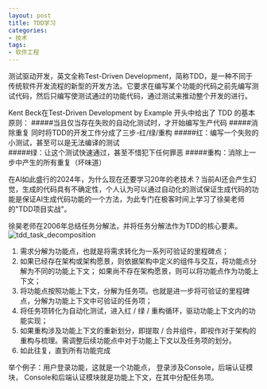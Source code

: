 ```yaml
---
layout: post
title: TDD学习
categories:
- 技术
tags:
- 软件工程
---
```


测试驱动开发，英文全称Test-Driven Development，简称TDD，是一种不同于传统软件开发流程的新型的开发方法。它要求在编写某个功能的代码之前先编写测试代码，然后只编写使测试通过的功能代码，通过测试来推动整个开发的进行。

Kent Beck在Test-Driven Development by Example 开头中给出了 TDD 的基本原则：
#####当且仅当存在失败的自动化测试时，才开始编写生产代码 
#####消除重复
同时将TDD的开发工作分成了三步-红/绿/重构
#####红：编写一个失败的小测试，甚至可以是无法编译的测试  
#####绿：让这个测试快速通过，甚至不惜犯下任何罪恶
#####重构：消除上一步中产生的所有重复（坏味道）

在AI如此盛行的2024年，为什么现在还要学习20年的老技术？当前AI还会产生幻觉，生成的代码具有不确定性，个人认为可以通过自动化的测试保证生成代码的功能是保证AI生成代码功能的一个方法，为此专门在极客时间上学习了徐昊老师的"TDD项目实战"。

徐昊老师在2006年总结任务分解法，并将任务分解法作为TDD的核心要素。  
![tdd_task_decomposition](/media/pic/tdd_task_decomposition.png'tdd_task_decomposition')  
1. 需求分解为功能点，也就是将需求转化为一系列可验证的里程碑点；  
2. 如果已经存在架构或架构愿景，则依据架构中定义的组件与交互，将功能点分解为不同的功能上下文； 如果尚不存在架构愿景，则可以将功能点作为功能上下文；  
3. 将功能点按照功能上下文，分解为任务项。也就是进一步将可验证的里程碑点，分解为功能上下文中可验证的任务项；  
4. 将任务项转化为自动化测试，进入红 / 绿 / 重构循环，驱动功能上下文内的功能实现；  
5. 如果重构涉及功能上下文的重新划分，即提取 / 合并组件，即视作对于架构的重构与梳理。需调整后续功能点中对于功能上下文以及任务项的划分。  
6. 如此往复，直到所有功能完成

举个例子：用户登录功能，这就是一个功能点， 登录涉及Console，后端认证模块， Console和后端认证模块就是功能上下文，在其中分配任务项。






